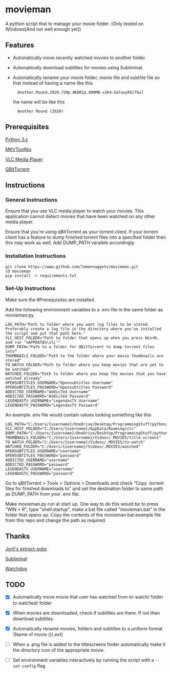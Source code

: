 # movieman

A python script that to manage your movie folder. (Only tested on Windows[And not well enough yet])

## Features

- Automatically move recently watched movies to another folder.

- Automatically download subtitles for movies using Subliminal.

- Automatically rename your movie folder, movie file and subtitle file so that instead of having a name like this

        Another.Round.2020.720p.WEBRip.800MB.x264-GalaxyRG[TGx]

  the name will be like this

        Another Round (2020)

## Prerequisites

[Python 3.x](https://www.python.org/downloads/)

[MKVToolNix](https://mkvtoolnix.download/downloads.html#windows)

[VLC Media Player](https://www.videolan.org/vlc/)

[QBitTorrent](https://www.qbittorrent.org/download.php)

## Instructions

### General Instructions

Ensure that you use VLC media player to watch your movies. This application cannot detect movies that have been watched on
any other media player.

Ensure that you're using qBitTorrent as your torrent client. If your torrent client has a feature to dump finished torrent files into a specified folder then this may work as well. Add DUMP_PATH varaible accordingly.

### Installation Instructions

    git clone https://www.github.com/lemonnuggets/movieman.git
    cd movieman
    pip install -r requirements.txt

### Set-Up Instructions

Make sure the #Prerequisites are installed.

Add the following environment variables to a .env file in the same folder as movieman.py.

    LOG_PATH="Path to folder where you want log files to be stored. Preferably create a log file in the directory where you've installed the script and put that path here."
    VLC_HIST_FOLDER="Path to folder that opens up when you press Win+R, and run '%APPDATA%\vlc'"
    DUMP_PATH="Path to a folder for QBitTorrent to dump torrent files into"
    THUMBNAILS_FOLDER="Path to the folder where your movie thumbnails are stored"
    TO_WATCH_FOLDER="Path to folder where you keep movies that are yet to be watched"
    WATCHED_FOLDER="Path to folder where you keep the movies that you have watched already"
    OPENSUBTITLES_USERNAME="Opensubtitles Username"
    OPENSUBTITLES_PASSWORD="Opensubtitles Password"
    ADDIC7ED_USERNAME="Addic7ed Username"
    ADDIC7ED_PASSWORD="Addic7ed Password"
    LEGENDASTV_USERNAME="LegendasTV Username"
    LEGENDASTV_PASSWORD="LegendasTV Password"

An example .env file would contain values looking something like this

    LOG_PATH="C:/Users/{username}/OneDrive/Desktop/ProgrammingStuff/python/movieman/log"
    VLC_HIST_FOLDER="C:/Users/{username}/AppData/Roaming/vlc"
    DUMP_PATH="C:/Users/{username}/OneDrive/Desktop/ProgrammingStuff/python/movieman/dump"
    THUMBNAILS_FOLDER="C:/Users/{username}/Videos/.MOVIES/title-screens"
    TO_WATCH_FOLDER="C:/Users/{username}/Videos/.MOVIES/to-watch"
    WATCHED_FOLDER="C:/Users/{username}/Videos/.MOVIES/watched"
    OPENSUBTITLES_USERNAME="username"
    OPENSUBTITLES_PASSWORD="password"
    ADDIC7ED_USERNAME="username"
    ADDIC7ED_PASSWORD="password"
    LEGENDASTV_USERNAME="username"
    LEGENDASTV_PASSWORD="password"

Go to qBitTorrent > Tools > Options > Downloads and check "Copy .torrent files for finished downloads to" and set the destination folder to same path as DUMP_PATH from your .env file.

Make movieman.py run at start up. One way to do this would be to press "WIN + R", type "shell:startup", make a bat file called "movieman.bat" in the folder that opens up. Copy the contents of the movieman.bat.example file from this repo and change the path as required.

## Thanks

[Jorti's extract-subs](https://github.com/jorti/extract-subs)

[Subliminal](https://pypi.org/project/subliminal/)

[Watchdog](https://pypi.org/project/watchdog/)

## TODO

- [X] Automatically move movie that user has watched from to-watch/ folder to watched/ folder

- [X] When movies are downloaded, check if subtitles are there. If not then download subtitles.

- [X] Automatically rename movies, folders and subtitles to a uniform format {Name of movie (<year of release>)}.ext}

- [ ] When a .png file is added to the titlescreens folder automatically make it the directory icon of the appropriate movie.

- [ ] Set environment variables interactively by running the script with a ```--set-config``` flag

